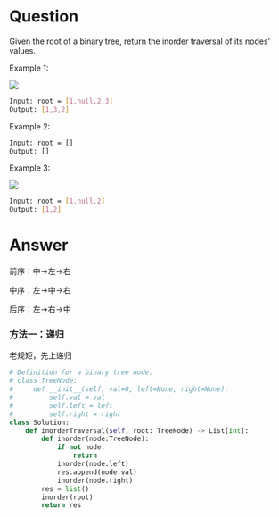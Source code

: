 # Question
Given the root of a binary tree, return the inorder traversal of its nodes' values.

Example 1:

![](https://assets.leetcode.com/uploads/2020/09/15/inorder_1.jpg)
```bash
Input: root = [1,null,2,3]
Output: [1,3,2]
```

Example 2:
```bash
Input: root = []
Output: []
```

Example 3:

![](https://assets.leetcode.com/uploads/2020/09/15/inorder_4.jpg)
```bash
Input: root = [1,null,2]
Output: [1,2]
```

# Answer
前序：中->左->右

中序：左->中->右

后序：左->右->中

### 方法一：递归
老规矩，先上递归
```python
# Definition for a binary tree node.
# class TreeNode:
#     def __init__(self, val=0, left=None, right=None):
#         self.val = val
#         self.left = left
#         self.right = right
class Solution:
    def inorderTraversal(self, root: TreeNode) -> List[int]:
        def inorder(node:TreeNode):
            if not node:
                return
            inorder(node.left)
            res.append(node.val)
            inorder(node.right)
        res = list()
        inorder(root)
        return res
    
```
